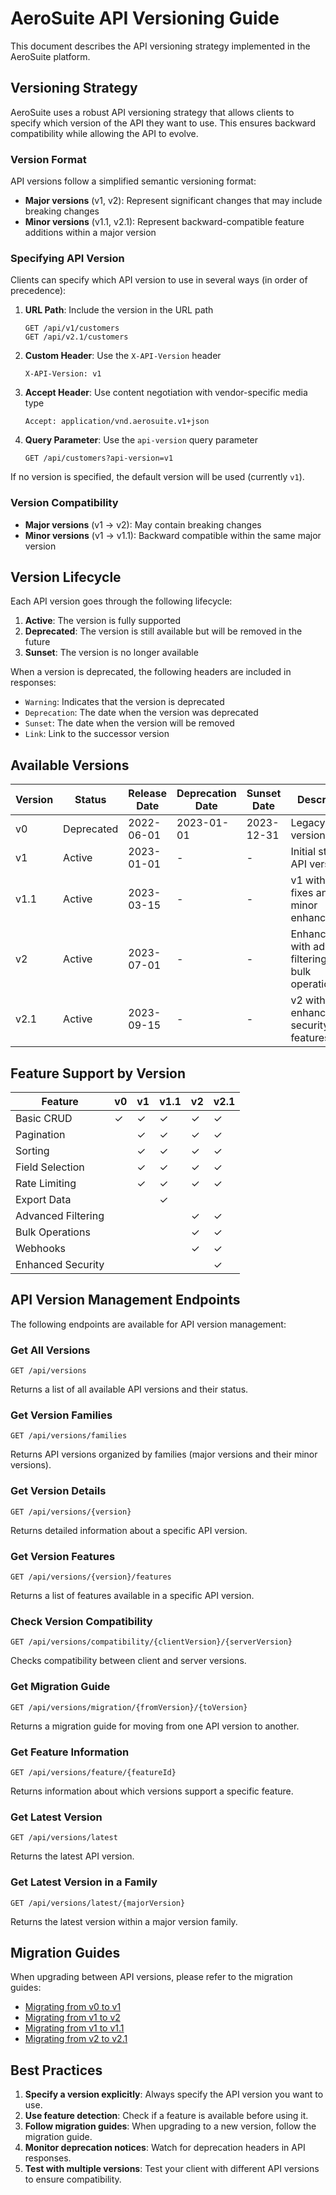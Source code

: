 # AeroSuite API Versioning Guide

This document describes the API versioning strategy implemented in the AeroSuite platform.

## Versioning Strategy

AeroSuite uses a robust API versioning strategy that allows clients to specify which version of the API they want to use. This ensures backward compatibility while allowing the API to evolve.

### Version Format

API versions follow a simplified semantic versioning format:

- **Major versions** (v1, v2): Represent significant changes that may include breaking changes
- **Minor versions** (v1.1, v2.1): Represent backward-compatible feature additions within a major version

### Specifying API Version

Clients can specify which API version to use in several ways (in order of precedence):

1. **URL Path**: Include the version in the URL path
   ```
   GET /api/v1/customers
   GET /api/v2.1/customers
   ```

2. **Custom Header**: Use the `X-API-Version` header
   ```
   X-API-Version: v1
   ```

3. **Accept Header**: Use content negotiation with vendor-specific media type
   ```
   Accept: application/vnd.aerosuite.v1+json
   ```

4. **Query Parameter**: Use the `api-version` query parameter
   ```
   GET /api/customers?api-version=v1
   ```

If no version is specified, the default version will be used (currently `v1`).

### Version Compatibility

- **Major versions** (v1 → v2): May contain breaking changes
- **Minor versions** (v1 → v1.1): Backward compatible within the same major version

## Version Lifecycle

Each API version goes through the following lifecycle:

1. **Active**: The version is fully supported
2. **Deprecated**: The version is still available but will be removed in the future
3. **Sunset**: The version is no longer available

When a version is deprecated, the following headers are included in responses:

- `Warning`: Indicates that the version is deprecated
- `Deprecation`: The date when the version was deprecated
- `Sunset`: The date when the version will be removed
- `Link`: Link to the successor version

## Available Versions

| Version | Status | Release Date | Deprecation Date | Sunset Date | Description |
|---------|--------|--------------|------------------|-------------|-------------|
| v0      | Deprecated | 2022-06-01 | 2023-01-01 | 2023-12-31 | Legacy API version |
| v1      | Active | 2023-01-01 | - | - | Initial stable API version |
| v1.1    | Active | 2023-03-15 | - | - | v1 with bug fixes and minor enhancements |
| v2      | Active | 2023-07-01 | - | - | Enhanced API with advanced filtering and bulk operations |
| v2.1    | Active | 2023-09-15 | - | - | v2 with enhanced security features |

## Feature Support by Version

| Feature | v0 | v1 | v1.1 | v2 | v2.1 |
|---------|----|----|------|----|----- |
| Basic CRUD | ✓ | ✓ | ✓ | ✓ | ✓ |
| Pagination | | ✓ | ✓ | ✓ | ✓ |
| Sorting | | ✓ | ✓ | ✓ | ✓ |
| Field Selection | | ✓ | ✓ | ✓ | ✓ |
| Rate Limiting | | ✓ | ✓ | ✓ | ✓ |
| Export Data | | | ✓ | | |
| Advanced Filtering | | | | ✓ | ✓ |
| Bulk Operations | | | | ✓ | ✓ |
| Webhooks | | | | ✓ | ✓ |
| Enhanced Security | | | | | ✓ |

## API Version Management Endpoints

The following endpoints are available for API version management:

### Get All Versions

```
GET /api/versions
```

Returns a list of all available API versions and their status.

### Get Version Families

```
GET /api/versions/families
```

Returns API versions organized by families (major versions and their minor versions).

### Get Version Details

```
GET /api/versions/{version}
```

Returns detailed information about a specific API version.

### Get Version Features

```
GET /api/versions/{version}/features
```

Returns a list of features available in a specific API version.

### Check Version Compatibility

```
GET /api/versions/compatibility/{clientVersion}/{serverVersion}
```

Checks compatibility between client and server versions.

### Get Migration Guide

```
GET /api/versions/migration/{fromVersion}/{toVersion}
```

Returns a migration guide for moving from one API version to another.

### Get Feature Information

```
GET /api/versions/feature/{featureId}
```

Returns information about which versions support a specific feature.

### Get Latest Version

```
GET /api/versions/latest
```

Returns the latest API version.

### Get Latest Version in a Family

```
GET /api/versions/latest/{majorVersion}
```

Returns the latest version within a major version family.

## Migration Guides

When upgrading between API versions, please refer to the migration guides:

- [Migrating from v0 to v1](/api/versions/migration/v0/v1)
- [Migrating from v1 to v2](/api/versions/migration/v1/v2)
- [Migrating from v1 to v1.1](/api/versions/migration/v1/v1.1)
- [Migrating from v2 to v2.1](/api/versions/migration/v2/v2.1)

## Best Practices

1. **Specify a version explicitly**: Always specify the API version you want to use.
2. **Use feature detection**: Check if a feature is available before using it.
3. **Follow migration guides**: When upgrading to a new version, follow the migration guide.
4. **Monitor deprecation notices**: Watch for deprecation headers in API responses.
5. **Test with multiple versions**: Test your client with different API versions to ensure compatibility. 
